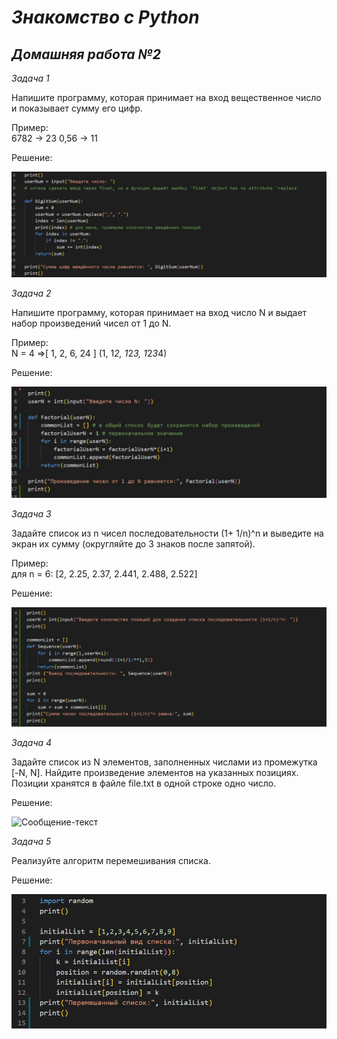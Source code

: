 # *Знакомство с Python* #
## ***Домашняя работа №2*** ##

*Задача 1*

Напишите программу, которая принимает на вход вещественное число и показывает сумму его цифр.   

Пример:    
6782 -> 23
0,56 -> 11


Решение:

![Сообщение-текст](1.jpg)

*Задача 2*

Напишите программу, которая принимает на вход число N и выдает набор произведений чисел от 1 до N.    

Пример:    
N = 4 =>[ 1, 2, 6, 24 ] (1, 1*2, 1*2*3, 1*2*3*4)

Решение:

![Сообщение-текст](2.jpg)

*Задача 3*

Задайте список из n чисел последовательности (1+ 1/n)^n и выведите на экран их сумму (округляйте до 3 знаков после запятой).    

Пример:    
для n = 6: [2, 2.25, 2.37, 2.441, 2.488, 2.522]

Решение:

![Сообщение-текст](3.jpg)

*Задача 4*

Задайте список из N элементов, заполненных числами из промежутка [-N, N]. Найдите произведение элементов на указанных позициях. Позиции хранятся в файле file.txt в одной строке одно число.

Решение:

![Сообщение-текст](4.jpg)

*Задача 5*

Реализуйте алгоритм перемешивания списка.

Решение:

![Сообщение-текст](5.jpg)